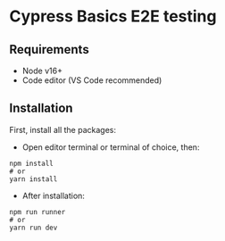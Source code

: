# Cypress Basics E2E testing

## Requirements
- Node v16+
- Code editor (VS Code recommended)

## Installation

First, install all the packages:
- Open editor terminal or terminal of choice, then:
```
npm install
# or
yarn install
```

- After installation:
```
npm run runner
# or
yarn run dev
```